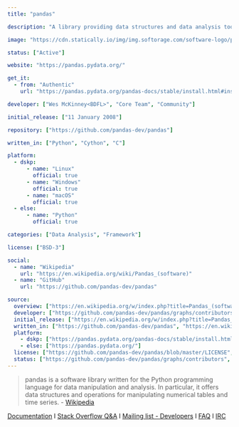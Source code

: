 ```yaml
---
title: "pandas"

description: "A library providing data structures and data analysis tools for the Python programming language"

image: "https://cdn.statically.io/img/img.softorage.com/software-logo/pandas.png?h=64"

status: ["Active"]

website: "https://pandas.pydata.org/"

get_it:
  - from: "Authentic"
    url: "https://pandas.pydata.org/pandas-docs/stable/install.html#installing-pandas"

developer: ["Wes McKinney<BDFL>", "Core Team", "Community"]

initial_release: ["11 January 2008"]

repository: ["https://github.com/pandas-dev/pandas"]

written_in: ["Python", "Cython", "C"]

platform:
  - dskp:
      - name: "Linux"
        official: true
      - name: "Windows"
        official: true
      - name: "macOS"
        official: true
  - else:
      - name: "Python"
        official: true

categories: ["Data Analysis", "Framework"]

license: ["BSD-3"]

social:
  - name: "Wikipedia"
    url: "https://en.wikipedia.org/wiki/Pandas_(software)"
  - name: "GitHub"
    url: "https://github.com/pandas-dev/pandas"

source:
  overview: ["https://en.wikipedia.org/w/index.php?title=Pandas_(software)&oldid=876441587"]
  developer: ["https://github.com/pandas-dev/pandas/graphs/contributors", "https://pandas.pydata.org/about.html#project-governance", "https://pandas.pydata.org/about.html#core-team"]
  initial_release: ["https://en.wikipedia.org/w/index.php?title=Pandas_(software)&oldid=876441587"]
  written_in: ["https://github.com/pandas-dev/pandas", "https://en.wikipedia.org/w/index.php?title=Pandas_(software)&oldid=876441587#History"]
  platform:
    - dskp: ["https://pandas.pydata.org/pandas-docs/stable/install.html#installing-with-anaconda"]
    - else: ["https://pandas.pydata.org/"]
  license: ["https://github.com/pandas-dev/pandas/blob/master/LICENSE", "https://pandas.pydata.org/pandas-docs/stable/getting_started/overview.html#license"]
  status: ["https://github.com/pandas-dev/pandas/graphs/contributors", "https://pandas.pydata.org/"]
---
```

  > pandas is a software library written for the Python programming language for data manipulation and analysis. In particular, it offers data structures and operations for manipulating numerical tables and time series. \- [Wikipedia](https://en.wikipedia.org/w/index.php?title=Pandas_(software)&oldid=876441587)
  
  [Documentation](https://pandas.pydata.org/pandas-docs/stable/)  I  [Stack Overflow Q&A](http://stackoverflow.com/questions/tagged/pandas)  I  [Mailing list - Developers](https://mail.python.org/mailman/listinfo/pandas-dev)  I  [FAQ](https://pandas.pydata.org/pandas-docs/stable/user_guide/gotchas.html)  I  [IRC](https://webchat.freenode.net/?channels=pydata)
